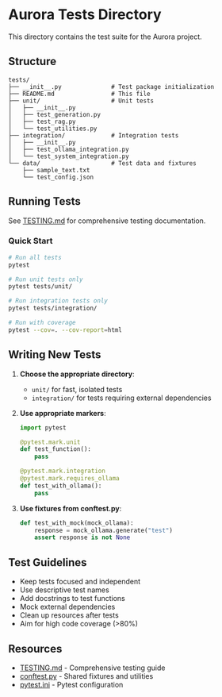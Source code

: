 # Aurora Tests Directory

This directory contains the test suite for the Aurora project.

## Structure

```
tests/
├── __init__.py              # Test package initialization
├── README.md                # This file
├── unit/                    # Unit tests
│   ├── __init__.py
│   ├── test_generation.py
│   ├── test_rag.py
│   └── test_utilities.py
├── integration/             # Integration tests
│   ├── __init__.py
│   ├── test_ollama_integration.py
│   └── test_system_integration.py
└── data/                    # Test data and fixtures
    ├── sample_text.txt
    └── test_config.json
```

## Running Tests

See [TESTING.md](../TESTING.md) for comprehensive testing documentation.

### Quick Start

```bash
# Run all tests
pytest

# Run unit tests only
pytest tests/unit/

# Run integration tests only
pytest tests/integration/

# Run with coverage
pytest --cov=. --cov-report=html
```

## Writing New Tests

1. **Choose the appropriate directory**:
   - `unit/` for fast, isolated tests
   - `integration/` for tests requiring external dependencies

2. **Use appropriate markers**:

   ```python
   import pytest

   @pytest.mark.unit
   def test_function():
       pass

   @pytest.mark.integration
   @pytest.mark.requires_ollama
   def test_with_ollama():
       pass
   ```

3. **Use fixtures from conftest.py**:

   ```python
   def test_with_mock(mock_ollama):
       response = mock_ollama.generate("test")
       assert response is not None
   ```

## Test Guidelines

- Keep tests focused and independent
- Use descriptive test names
- Add docstrings to test functions
- Mock external dependencies
- Clean up resources after tests
- Aim for high code coverage (>80%)

## Resources

- [TESTING.md](../TESTING.md) - Comprehensive testing guide
- [conftest.py](../conftest.py) - Shared fixtures and utilities
- [pytest.ini](../pytest.ini) - Pytest configuration
